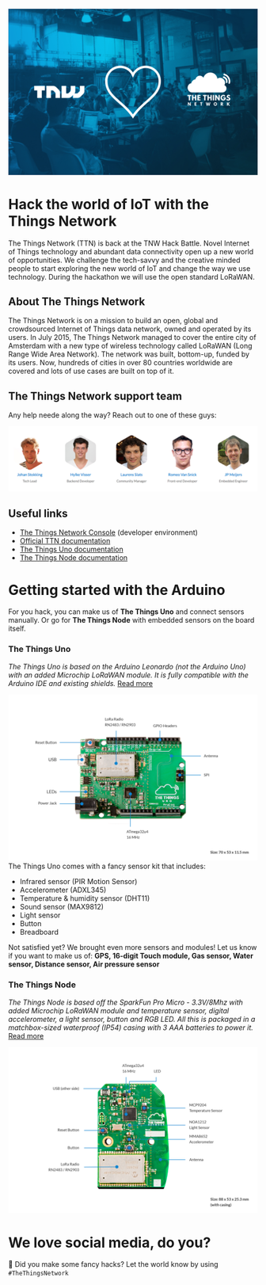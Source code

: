 
![TNW loves TTN](media/tnw-loves-ttn.jpg)

# Hack the world of IoT with the Things Network

The Things Network (TTN) is back at the TNW Hack Battle. Novel Internet of Things technology and abundant data connectivity open up a new world of opportunities. We challenge the tech-savvy and the creative minded people to start exploring the new world of IoT and change the way we use technology. During the hackathon we will use the open standard LoRaWAN.


## About The Things Network

The Things Network is on a mission to build an open, global and crowdsourced Internet of Things data network, owned and operated by its users. In July 2015, The Things Network managed to cover the entire city of Amsterdam with a new type of wireless technology called LoRaWAN (Long Range Wide Area Network). The network was built, bottom-up, funded by its users. Now, hundreds of cities in over 80 countries worldwide are covered and lots of use cases are built on top of it.


## The Things Network support team

Any help neede along the way? Reach out to one of these guys:

![team](media/team.png)



## Useful links
* [The Things Network Console](https://console.thethingsnetwork.org/) (developer environment)
* [Official TTN documentation](https://www.thethingsnetwork.org/docs/)
* [The Things Uno documentation](https://www.thethingsnetwork.org/docs/devices/uno/)
* [The Things Node documentation](https://www.thethingsnetwork.org/docs/devices/node/)



# Getting started with the Arduino
For you hack, you can make us of **The Things Uno** and connect sensors manually. Or go for **The Things Node** with embedded sensors on the board itself.


### The Things Uno
*The Things Uno is based on the Arduino Leonardo (not the Arduino Uno) with an added Microchip LoRaWAN module. It is fully compatible with the Arduino IDE and existing shields.*
[Read more](https://www.thethingsnetwork.org/docs/devices/uno/)


![TheThingsUno](media/TheThingsUno-Specs1.jpg)
The Things Uno comes with a fancy sensor kit that includes:
* Infrared sensor (PIR Motion Sensor)
* Accelerometer (ADXL345)
* Temperature & humidity sensor (DHT11)
* Sound sensor (MAX9812)
* Light sensor
* Button
* Breadboard

Not satisfied yet? We brought even more sensors and modules! Let us know if you want to make us of:
**GPS, 16-digit Touch module, Gas sensor, Water sensor, Distance sensor, Air pressure sensor**


### The Things Node
*The Things Node is based off the SparkFun Pro Micro - 3.3V/8Mhz with added Microchip LoRaWAN module and temperature sensor, digital accelerometer, a light sensor, button and RGB LED. All this is packaged in a matchbox-sized waterproof (IP54) casing with 3 AAA batteries to power it.*
[Read more](https://www.thethingsnetwork.org/docs/devices/node/)

![TheThingsNode](media/TheThingsNode-Specs1.jpg)



# We love social media, do you?
🎉 Did you make some fancy hacks? Let the world know by using `#TheThingsNetwork`



